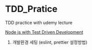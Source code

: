 # TDD_Pratice

TDD practice with udemy lecture

[Node js with Test Driven Development](https://www.udemy.com/course/test-driven-development-with-nodejs/)

1. 개발환경 세팅 (eslint, prettier 설정방법)


